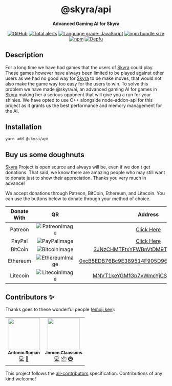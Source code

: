 <div align="center">

# @skyra/api

**Advanced Gaming AI for Skyra**

[![GitHub](https://img.shields.io/github/license/skyra-project/ai)](https://github.com/skyra-project/ai/blob/main/LICENSE.md)
[![Total alerts](https://img.shields.io/lgtm/alerts/g/skyra-project/ai.svg?logo=lgtm&logoWidth=18)](https://lgtm.com/projects/g/skyra-project/ai/alerts/)
[![Language grade: JavaScript](https://img.shields.io/lgtm/grade/javascript/g/skyra-project/ai.svg?logo=lgtm&logoWidth=18)](https://lgtm.com/projects/g/skyra-project/ai/context:javascript)
[![npm bundle size](https://img.shields.io/bundlephobia/min/@skyra/ai?logo=webpack&style=flat-square)](https://bundlephobia.com/result?p=@skyra/ai)
[![npm](https://img.shields.io/npm/v/@skyra/ai?color=crimson&logo=npm&style=flat-square)](https://www.npmjs.com/package/@skyra/ai)
[![Depfu](https://badges.depfu.com/badges/f2a0336739a79b30e513d177d6ac833a/count.svg)](https://depfu.com/github/skyra-project/ai?project_id=16079)

</div>

## Description

For a long time we have had games that the users of [Skyra] could play. These games however have always been limited to be played against other users as we had no good way for [Skyra] to be make moves, that would not also make the game way too easy for the users to win. To solve this problem we have made @skyra/ai, an advanced gaming AI for games in [Skyra] making her a serious opponent that will give you a run for your shinies. We have opted to use C++ alongside node-addon-api for this project as it grants us the best performance and memory management for the AI.

## Installation

```sh
yarn add @skyra/api
```

## Buy us some doughnuts

[Skyra] Project is open source and always will be, even if we don't get donations. That said, we know there are amazing people who
may still want to donate just to show their appreciation. Thanks you very much in advance!

We accept donations through Patreon, BitCoin, Ethereum, and Litecoin. You can use the buttons below to donate through your method of choice.

| Donate With |         QR         |                                                                  Address                                                                  |
| :---------: | :----------------: | :---------------------------------------------------------------------------------------------------------------------------------------: |
|   Patreon   | ![PatreonImage][]  |                                               [Click Here](https://www.patreon.com/kyranet)                                               |
|   PayPal    |  ![PayPalImage][]  |                     [Click Here](https://www.paypal.com/cgi-bin/webscr?cmd=_s-xclick&hosted_button_id=CET28NRZTDQ8L)                      |
|   BitCoin   | ![BitcoinImage][]  |         [3JNzCHMTFtxYFWBnVtDM9Tt34zFbKvdwco](bitcoin:3JNzCHMTFtxYFWBnVtDM9Tt34zFbKvdwco?amount=0.01&label=Skyra%20Discord%20Bot)          |
|  Ethereum   | ![EthereumImage][] | [0xcB5EDB76Bc9E389514F905D9680589004C00190c](ethereum:0xcB5EDB76Bc9E389514F905D9680589004C00190c?amount=0.01&label=Skyra%20Discord%20Bot) |
|  Litecoin   | ![LitecoinImage][] |         [MNVT1keYGMfGp7vWmcYjCS8ntU8LNvjnqM](litecoin:MNVT1keYGMfGp7vWmcYjCS8ntU8LNvjnqM?amount=0.01&label=Skyra%20Discord%20Bot)         |

## Contributors ✨

Thanks goes to these wonderful people ([emoji key](https://allcontributors.org/docs/en/emoji-key)):

<!-- ALL-CONTRIBUTORS-LIST:START - Do not remove or modify this section -->
<!-- prettier-ignore-start -->
<!-- markdownlint-disable -->
<table>
  <tr>
    <td align="center"><a href="https://github.com/kyranet"><img src="https://avatars0.githubusercontent.com/u/24852502?v=4?s=100" width="100px;" alt=""/><br /><sub><b>Antonio Román</b></sub></a><br /><a href="https://github.com/skyra-project/ai/commits?author=kyranet" title="Code">💻</a> <a href="#projectManagement-kyranet" title="Project Management">📆</a></td>
    <td align="center"><a href="https://favware.tech/"><img src="https://avatars3.githubusercontent.com/u/4019718?v=4?s=100" width="100px;" alt=""/><br /><sub><b>Jeroen Claassens</b></sub></a><br /><a href="https://github.com/skyra-project/ai/commits?author=Favna" title="Code">💻</a> <a href="#platform-Favna" title="Packaging/porting to new platform">📦</a> <a href="#infra-Favna" title="Infrastructure (Hosting, Build-Tools, etc)">🚇</a></td>
  </tr>
</table>

<!-- markdownlint-enable -->
<!-- prettier-ignore-end -->

<!-- ALL-CONTRIBUTORS-LIST:END -->

This project follows the [all-contributors](https://github.com/all-contributors/all-contributors) specification. Contributions of any kind welcome!

<!----------------- LINKS --------------->

[skyra]: https://github.com/skyra-project/ai
[patreonimage]: https://cdn.skyra.pw/gh-assets/patreon.png
[paypalimage]: https://cdn.skyra.pw/gh-assets/paypal.png
[bitcoinimage]: https://cdn.skyra.pw/gh-assets/bitcoin.png
[ethereumimage]: https://cdn.skyra.pw/gh-assets/ethereum.png
[litecoinimage]: https://cdn.skyra.pw/gh-assets/litecoin.png

